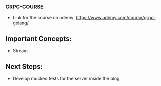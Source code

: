 ### GRPC-COURSE

- Link for the course on udemy: https://www.udemy.com/course/grpc-golang/

## Important Concepts:

- Stream

## Next Steps:

- Develop mocked tests for the server inside the blog

